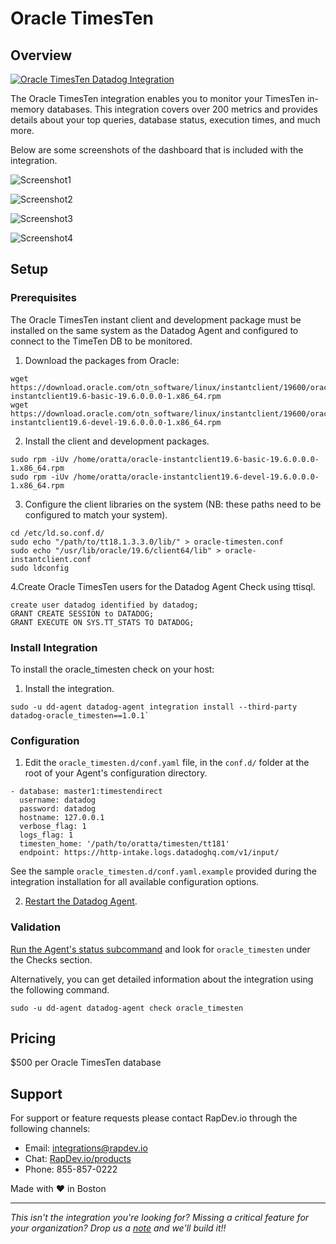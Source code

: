 # Oracle TimesTen

## Overview

[![Oracle TimesTen Datadog Integration](https://raw.githubusercontent.com/DataDog/marketplace/master/oracle_timesten/images/video.png)](https://www.youtube.com/watch?v=W0Sko27hxrA)

The Oracle TimesTen integration enables you to monitor your TimesTen in-memory databases. This integration covers over 200 metrics and provides details about your top queries, database status, execution times, and much more.

Below are some screenshots of the dashboard that is included with the integration.

![Screenshot1](https://raw.githubusercontent.com/DataDog/marketplace/master/oracle_timesten/images/1.png)

![Screenshot2](https://raw.githubusercontent.com/DataDog/marketplace/master/oracle_timesten/images/2.png)

![Screenshot3](https://raw.githubusercontent.com/DataDog/marketplace/master/oracle_timesten/images/3.png)

![Screenshot4](https://raw.githubusercontent.com/DataDog/marketplace/master/oracle_timesten/images/4.png)
 
## Setup

### Prerequisites
The Oracle TimesTen instant client and development package must be installed on the same system as the Datadog Agent and configured to connect to the TimeTen DB to be monitored. 
1. Download the packages from Oracle: 
```
wget https://download.oracle.com/otn_software/linux/instantclient/19600/oracle‐instantclient19.6‐basic‐19.6.0.0.0‐1.x86_64.rpm
wget https://download.oracle.com/otn_software/linux/instantclient/19600/oracle‐instantclient19.6‐devel‐19.6.0.0.0‐1.x86_64.rpm
```
2. Install the client and development packages. 
```
sudo rpm ‐iUv /home/oratta/oracle‐instantclient19.6‐basic‐19.6.0.0.0‐ 1.x86_64.rpm
sudo rpm ‐iUv /home/oratta/oracle‐instantclient19.6‐devel‐19.6.0.0.0‐ 1.x86_64.rpm
```
3. Configure the client libraries on the system (NB: these paths need to be configured to match your system).
```
cd /etc/ld.so.conf.d/
sudo echo "/path/to/tt18.1.3.3.0/lib/" > oracle-timesten.conf
sudo echo "/usr/lib/oracle/19.6/client64/lib" > oracle‐instantclient.conf
sudo ldconfig
```
4.Create Oracle TimesTen users for the Datadog Agent Check using ttisql.
```
create user datadog identified by datadog;
GRANT CREATE SESSION to DATADOG;
GRANT EXECUTE ON SYS.TT_STATS TO DATADOG;
```

### Install Integration
To install the oracle_timesten check on your host:

1. Install the integration.
```
sudo ‐u dd‐agent datadog‐agent integration install --third-party datadog-oracle_timesten==1.0.1`
```

### Configuration
1. Edit the `oracle_timesten.d/conf.yaml` file, in the `conf.d/` folder at the root of your Agent's configuration directory. 

```
‐ database: master1:timestendirect 
  username: datadog
  password: datadog
  hostname: 127.0.0.1 
  verbose_flag: 1
  logs_flag: 1
  timesten_home: '/path/to/oratta/timesten/tt181'
  endpoint: https://http‐intake.logs.datadoghq.com/v1/input/
```
  
  See the sample `oracle_timesten.d/conf.yaml.example` provided during the integration installation for all available configuration options.

2. [Restart the Datadog Agent](https://docs.datadoghq.com/agent/guide/agent-commands/?tab=agentv6v7#start-stop-and-restart-the-agent).

### Validation

[Run the Agent's status subcommand](https://docs.datadoghq.com/agent/guide/agent-commands/?tab=agentv6v7#agent-information) and look for `oracle_timesten` under the Checks section.

Alternatively, you can get detailed information about the integration using the following command.
```
sudo ‐u dd‐agent datadog‐agent check oracle_timesten
```

## Pricing

$500 per Oracle TimesTen database

## Support

For support or feature requests please contact RapDev.io through the following channels: 

 - Email: integrations@rapdev.io 
 - Chat: [RapDev.io/products](https://rapdev.io/products)
 - Phone: 855-857-0222 

Made with ❤️  in Boston

---

*This isn't the integration you're looking for? Missing a critical feature for your organization? Drop us a [note](mailto:integrations@rapdev.io) and we'll build it!!*

